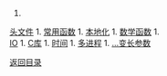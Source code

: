 1. 
[头文件](C_h_file.md)
1. 
[常用函数](fun.md)
1. 
[本地化](locale.md)
1. 
[数学函数](math.md)
1.  
[IO](stdio.md)
1. 
[C库](stdlib.md)
1. 
[时间](time.md)
1. 
[多进程](thread.md)
1. 
[...变长参数](para.md)

[返回目录](README.md)